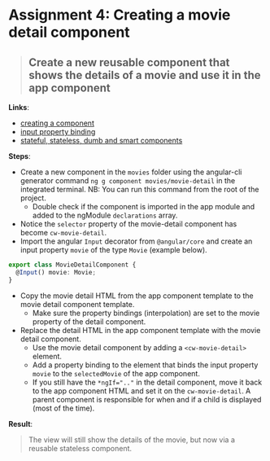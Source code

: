 Assignment 4: Creating a movie detail component 
==============================================

> ## Create a new reusable component that shows the details of a movie and use it in the app component

**Links**:
- [creating a component](https://angular-training-guide.rangle.io/cli/creating-components)
- [input property binding](https://angular-training-guide.rangle.io/components/app_structure_with_components/passing_data_into_components)
- [stateful, stateless, dumb and smart components](https://michelestieven.medium.com/components-stateful-stateless-dumb-and-smart-2847dd4092f2)

**Steps**:
- Create a new component in the `movies` folder using the angular-cli generator command `ng g component movies/movie-detail` in the integrated terminal. NB: You can run this command from the root of the project.
  - Double check if the component is imported in the app module and added to the ngModule `declarations` array.
- Notice the `selector` property of the movie-detail component has become `cw-movie-detail`.
- Import the angular `Input` decorator from `@angular/core` and create an input property `movie` of the type `Movie` (example below).

``` typescript
export class MovieDetailComponent {
  @Input() movie: Movie;
}
```

- Copy the movie detail HTML from the app component template to the movie detail component template.
    - Make sure the property bindings (interpolation) are set to the movie property of the detail component.
- Replace the detail HTML in the app component template with the movie detail component.
  - Use the movie detail component by adding a `<cw-movie-detail>` element.
  - Add a property binding to the element that binds the input property `movie` to the `selectedMovie` of the app component.
  - If you still have the `*ngIf=".."` in the detail component, move it back to the app component HTML and set it on the `cw-movie-detail`. A parent component is responsible for when and if a child is displayed (most of the time).

**Result**:
> The view will still show the details of the movie, but now via a reusable stateless component.
